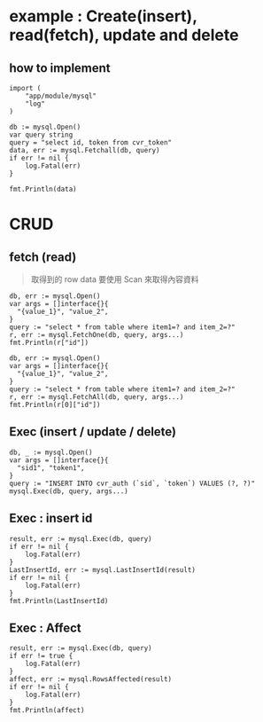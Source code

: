 # example : Create(insert), read(fetch), update and delete

## how to implement
```
import (
    "app/module/mysql"
    "log"
)

db := mysql.Open()
var query string
query = "select id, token from cvr_token"
data, err := mysql.Fetchall(db, query)
if err != nil {
    log.Fatal(err)
}

fmt.Println(data)
```

# CRUD
## fetch (read)

> 取得到的 row data 要使用 Scan 來取得內容資料

``` fetchOne
db, err := mysql.Open()
var args = []interface{}{
  "{value_1}", "value_2",
}
query := "select * from table where item1=? and item_2=?"
r, err := mysql.FetchOne(db, query, args...)
fmt.Println(r["id"])
```

``` fetchAll
db, err := mysql.Open()
var args = []interface{}{
  "{value_1}", "value_2",
}
query := "select * from table where item1=? and item_2=?"
r, err := mysql.FetchAll(db, query, args...)
fmt.Println(r[0]["id"])
```

## Exec (insert / update / delete)
```
db, _ := mysql.Open()
var args = []interface{}{
  "sid1", "token1",
}
query := "INSERT INTO cvr_auth (`sid`, `token`) VALUES (?, ?)"
mysql.Exec(db, query, args...)
```

## Exec : insert id
```
result, err := mysql.Exec(db, query)
if err != nil {
    log.Fatal(err)
}
LastInsertId, err := mysql.LastInsertId(result)
if err != nil {
    log.Fatal(err)
}
fmt.Println(LastInsertId)
```

## Exec : Affect
```
result, err := mysql.Exec(db, query)
if err != true {
    log.Fatal(err)
}
affect, err := mysql.RowsAffected(result)
if err != nil {
    log.Fatal(err)
}
fmt.Println(affect)
```